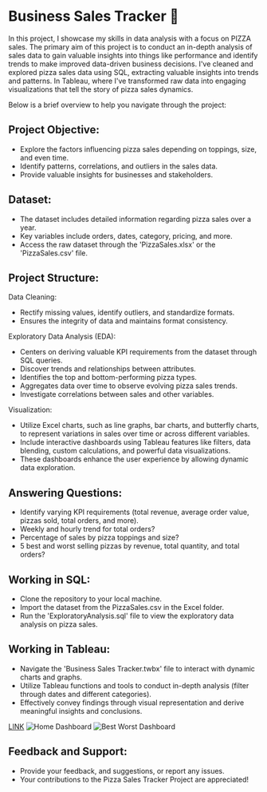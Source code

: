 # Business Sales Tracker 🍕
In this project, I showcase my skills in data analysis with a focus on PIZZA sales. The primary aim of this project is to conduct an in-depth analysis of sales data to gain valuable insights into things like performance and identify trends to make improved data-driven business decisions. 
I've cleaned and explored pizza sales data using SQL, extracting valuable insights into trends and patterns.
In Tableau, where I've transformed raw data into engaging visualizations that tell the story of pizza sales dynamics. 

Below is a brief overview to help you navigate through the project:

## Project Objective:
- Explore the factors influencing pizza sales depending on toppings, size, and even time. 
- Identify patterns, correlations, and outliers in the sales data.
- Provide valuable insights for businesses and stakeholders. 

## Dataset:
- The dataset includes detailed information regarding pizza sales over a year.
- Key variables include orders, dates, category, pricing, and more. 
- Access the raw dataset through the 'PizzaSales.xlsx' or the 'PizzaSales.csv' file.

## Project Structure:
Data Cleaning:
- Rectify missing values, identify outliers, and standardize formats.
- Ensures the integrity of data and maintains format consistency.

Exploratory Data Analysis (EDA):
- Centers on deriving valuable KPI requirements from the dataset through SQL queries. 
- Discover trends and relationships between attributes.
- Identifies the top and bottom-performing pizza types.
- Aggregates data over time to observe evolving pizza sales trends.
- Investigate correlations between sales and other variables.


Visualization:
- Utilize Excel charts, such as line graphs, bar charts, and butterfly charts, to represent variations in sales over time or across different variables.
- Include interactive dashboards using Tableau features like filters, data blending, custom calculations, and powerful data visualizations. 
- These dashboards enhance the user experience by allowing dynamic data exploration.


## Answering Questions:
- Identify varying KPI requirements (total revenue, average order value, pizzas sold, total orders, and more).
- Weekly and hourly trend for total orders?
- Percentage of sales by pizza toppings and size?
- 5 best and worst selling pizzas by revenue, total quantity, and total orders?

## Working in SQL:
- Clone the repository to your local machine.
- Import the dataset from the PizzaSales.csv in the Excel folder.
- Run the 'ExploratoryAnalysis.sql' file to view the exploratory data analysis on pizza sales.

## Working in Tableau:
- Navigate the 'Business Sales Tracker.twbx' file to interact with dynamic charts and graphs.
- Utilize Tableau functions and tools to conduct in-depth analysis (filter through dates and different categories).
- Effectively convey findings through visual representation and derive meaningful insights and conclusions.

[LINK](https://public.tableau.com/app/profile/l.philip/viz/BusinessSalesTracker/HomeDashboard)
![Home Dashboard](https://github.com/LPhilip-CS/Business-Sales-Tracker/assets/98559773/9bfecad6-4c7e-4870-9b09-bb86a4bcfc12)
![Best   Worst Dashboard](https://github.com/LPhilip-CS/Business-Sales-Tracker/assets/98559773/33ce8e8e-c877-44bc-94e6-a6db9bb6cdcf)

  
## Feedback and Support:
- Provide your feedback, and suggestions, or report any issues.
- Your contributions to the Pizza Sales Tracker Project are appreciated! 
